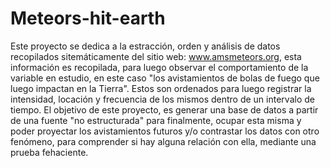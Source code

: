 # Meteors-hit-earth
Este proyecto se dedica a la estracción, orden y análisis de datos recopilados sitemáticamente del sitio web: www.amsmeteors.org, esta información es recopilada, para luego observar el comportamiento de la variable en estudio, en este caso "los avistamientos de bolas de fuego que luego impactan en la Tierra". Estos son ordenados para luego registrar la intensidad, locación y frecuencia de los mismos dentro de un intervalo de tiempo. El objetivo de este proyecto, es generar una base de datos a partir de una fuente "no estructurada" para finalmente, ocupar esta misma y poder proyectar los avistamientos futuros y/o contrastar los datos con otro fenómeno, para comprender si hay alguna relación con ella, mediante una prueba fehaciente. 
